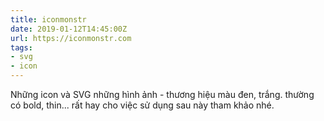 ```yaml
---
title: iconmonstr
date: 2019-01-12T14:45:00Z
url: https://iconmonstr.com
tags:
- svg
- icon
---
```

Những icon và SVG những hình ảnh - thương hiệu màu đen, trắng. thường có bold, thin... rất hay cho việc sử dụng sau này tham khảo nhé.
